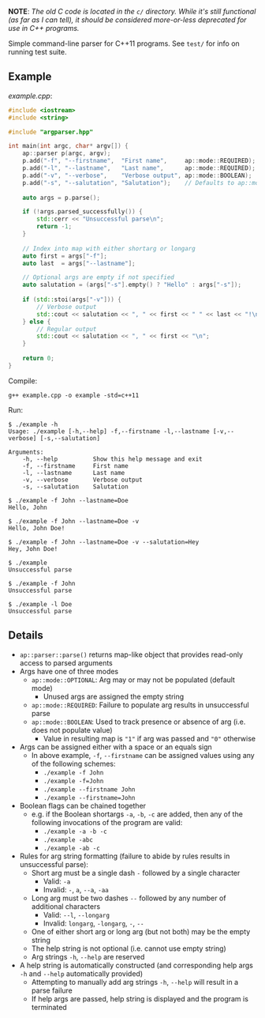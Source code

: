 **NOTE**: *The old C code is located in the `c/` directory. While it's still functional (as far as I can tell), it should be considered more-or-less deprecated for use in C++ programs.*

Simple command-line parser for C++11 programs. See `test/` for info on running test suite.

## Example

*example.cpp*:
```cpp
#include <iostream>
#include <string>

#include "argparser.hpp"

int main(int argc, char* argv[]) {
    ap::parser p(argc, argv);
    p.add("-f", "--firstname",  "First name",     ap::mode::REQUIRED);
    p.add("-l", "--lastname",   "Last name",      ap::mode::REQUIRED);
    p.add("-v", "--verbose",    "Verbose output", ap::mode::BOOLEAN);
    p.add("-s", "--salutation", "Salutation");    // Defaults to ap::mode::OPTIONAL
    
    auto args = p.parse();

    if (!args.parsed_successfully()) {
		std::cerr << "Unsuccessful parse\n";	
        return -1;
    }
   
    // Index into map with either shortarg or longarg 
    auto first = args["-f"];
    auto last  = args["--lastname"];

	// Optional args are empty if not specified
    auto salutation = (args["-s"].empty() ? "Hello" : args["-s"]);
    
    if (std::stoi(args["-v"])) {
        // Verbose output
        std::cout << salutation << ", " << first << " " << last << "!\n";
    } else {
        // Regular output
        std::cout << salutation << ", " << first << "\n";
    }
    
    return 0;
}
```

Compile:

	g++ example.cpp -o example -std=c++11
    
Run:

	$ ./example -h
	Usage: ./example [-h,--help] -f,--firstname -l,--lastname [-v,--verbose] [-s,--salutation] 
    
    Arguments:
        -h, --help          Show this help message and exit
        -f, --firstname     First name
        -l, --lastname      Last name
        -v, --verbose       Verbose output
        -s, --salutation    Salutation

	$ ./example -f John --lastname=Doe
	Hello, John

	$ ./example -f John --lastname=Doe -v
    Hello, John Doe!
    
	$ ./example -f John --lastname=Doe -v --salutation=Hey
	Hey, John Doe!
	
	$ ./example
	Unsuccessful parse
	
	$ ./example -f John
	Unsuccessful parse
	
	$ ./example -l Doe
	Unsuccessful parse

## Details
* `ap::parser::parse()` returns map-like object that provides read-only access to parsed arguments
* Args have one of three modes
	* `ap::mode::OPTIONAL`: Arg may or may not be populated (default mode)
		* Unused args are assigned the empty string
	* `ap::mode::REQUIRED`: Failure to populate arg results in unsuccessful parse
	* `ap::mode::BOOLEAN`: Used to track presence or absence of arg (i.e. does not populate value)
		* Value in resulting map is `"1"` if arg was passed and `"0"` otherwise
* Args can be assigned either with a space or an equals sign
	* In above example, `-f`, `--firstname` can be assigned values using any of the following schemes:
		* `./example -f John`
		* `./example -f=John`
		* `./example --firstname John`
		* `./example --firstname=John`
* Boolean flags can be chained together
	* e.g. if the Boolean shortargs `-a`, `-b`, `-c` are added, then any of the following invocations of the program are valid:
		* `./example -a -b -c`
		* `./example -abc`
		* `./example -ab -c`
* Rules for arg string formatting (failure to abide by rules results in unsuccessful parse):
	* Short arg must be a single dash `-` followed by a single character
		* Valid: `-a`
		* Invalid: `-`, `a`, `--a`, `-aa`
	* Long arg must be two dashes `--` followed by any number of additional characters
		* Valid: `--l`, `--longarg`
		* Invalid: `longarg`, `-longarg`, `-`, `--`
	* One of either short arg or long arg (but not both) may be the empty string
    * The help string is not optional (i.e. cannot use empty string)
    * Arg strings `-h`, `--help` are reserved
* A help string is automatically constructed (and corresponding help args `-h` and `--help` automatically provided)
	* Attempting to manually add arg strings `-h`, `--help` will result in a parse failure
	* If help args are passed, help string is displayed and the program is terminated
